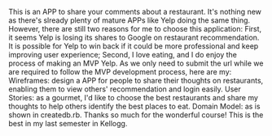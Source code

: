 This is an APP to share your comments about a restaurant. 
It's nothing new as there's slready plenty of mature APPs like Yelp doing the same thing.
However, there are still two reasons for me to choose this application:
First, it seems Yelp is losing its shares to Google on restaurant recommendation. It is possible for Yelp to win back if it could be more professional and keep improving user experience;
Second, I love eating, and I do enjoy the process of making an MVP Yelp.
As we only need to submit the url while we are required to follow the MVP development process, here are my:
Wireframes: design a APP for people to share their thoughts on restaurants, enabling them to view others' recommendation and login easily.
User Stories: as a gourmet, I'd like to choose the best restaurants and share my thoughts to help others identify the best places to eat.
Domain Model: as is shown in createdb.rb.
Thanks so much for the wonderful course! This is the best in my last semester in Kellogg.
